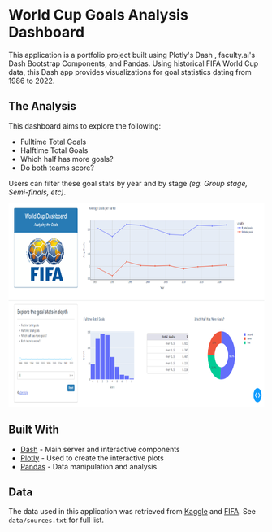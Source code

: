 # World Cup Goals Analysis Dashboard

This application is a portfolio project built using Plotly's Dash , faculty.ai's Dash Bootstrap Components, and Pandas. Using historical FIFA World Cup data, this Dash app provides visualizations for goal statistics dating from 1986 to 2022.

## The Analysis

This dashboard aims to explore the following:
 - Fulltime Total Goals
 - Halftime Total Goals
 - Which half has more goals?
 - Do both teams score?

Users can filter these goal stats by year and by stage _(eg. Group stage, Semi-finals, etc)_.

<kbd> <img src="assets/dashboard.png" width="800" height="400" /> <kbd>

## Built With

- [Dash](https://dash.plotly.com/) - Main server and interactive components
- [Plotly](https://plotly.com/python/) - Used to create the interactive plots 
- [Pandas](https://pandas.pydata.org/) - Data manipulation and analysis

## Data

The data used in this application was retrieved from [Kaggle](https://www.kaggle.com/) and [FIFA](https://www.fifa.com/tournaments/mens/worldcup). 
See `data/sources.txt` for full list.
